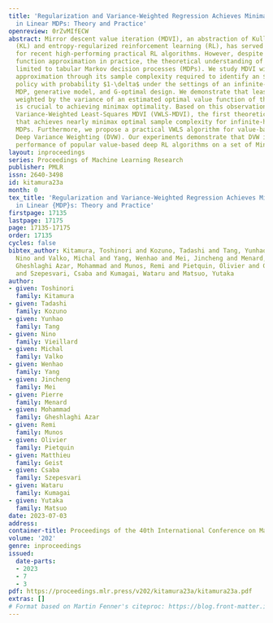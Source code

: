```yaml
---
title: 'Regularization and Variance-Weighted Regression Achieves Minimax Optimality
  in Linear MDPs: Theory and Practice'
openreview: 0rZvMIfECW
abstract: Mirror descent value iteration (MDVI), an abstraction of Kullback-Leibler
  (KL) and entropy-regularized reinforcement learning (RL), has served as the basis
  for recent high-performing practical RL algorithms. However, despite the use of
  function approximation in practice, the theoretical understanding of MDVI has been
  limited to tabular Markov decision processes (MDPs). We study MDVI with linear function
  approximation through its sample complexity required to identify an $\varepsilon$-optimal
  policy with probability $1-\delta$ under the settings of an infinite-horizon linear
  MDP, generative model, and G-optimal design. We demonstrate that least-squares regression
  weighted by the variance of an estimated optimal value function of the next state
  is crucial to achieving minimax optimality. Based on this observation, we present
  Variance-Weighted Least-Squares MDVI (VWLS-MDVI), the first theoretical algorithm
  that achieves nearly minimax optimal sample complexity for infinite-horizon linear
  MDPs. Furthermore, we propose a practical VWLS algorithm for value-based deep RL,
  Deep Variance Weighting (DVW). Our experiments demonstrate that DVW improves the
  performance of popular value-based deep RL algorithms on a set of MinAtar benchmarks.
layout: inproceedings
series: Proceedings of Machine Learning Research
publisher: PMLR
issn: 2640-3498
id: kitamura23a
month: 0
tex_title: 'Regularization and Variance-Weighted Regression Achieves Minimax Optimality
  in Linear {MDP}s: Theory and Practice'
firstpage: 17135
lastpage: 17175
page: 17135-17175
order: 17135
cycles: false
bibtex_author: Kitamura, Toshinori and Kozuno, Tadashi and Tang, Yunhao and Vieillard,
  Nino and Valko, Michal and Yang, Wenhao and Mei, Jincheng and Menard, Pierre and
  Gheshlaghi Azar, Mohammad and Munos, Remi and Pietquin, Olivier and Geist, Matthieu
  and Szepesvari, Csaba and Kumagai, Wataru and Matsuo, Yutaka
author:
- given: Toshinori
  family: Kitamura
- given: Tadashi
  family: Kozuno
- given: Yunhao
  family: Tang
- given: Nino
  family: Vieillard
- given: Michal
  family: Valko
- given: Wenhao
  family: Yang
- given: Jincheng
  family: Mei
- given: Pierre
  family: Menard
- given: Mohammad
  family: Gheshlaghi Azar
- given: Remi
  family: Munos
- given: Olivier
  family: Pietquin
- given: Matthieu
  family: Geist
- given: Csaba
  family: Szepesvari
- given: Wataru
  family: Kumagai
- given: Yutaka
  family: Matsuo
date: 2023-07-03
address: 
container-title: Proceedings of the 40th International Conference on Machine Learning
volume: '202'
genre: inproceedings
issued:
  date-parts:
  - 2023
  - 7
  - 3
pdf: https://proceedings.mlr.press/v202/kitamura23a/kitamura23a.pdf
extras: []
# Format based on Martin Fenner's citeproc: https://blog.front-matter.io/posts/citeproc-yaml-for-bibliographies/
---
```

